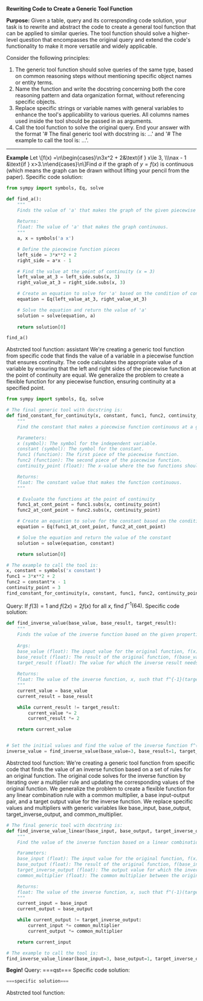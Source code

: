 **Rewriting Code to Create a Generic Tool Function**

**Purpose:** Given a table, query and its corresponding code solution, your task is to rewrite and abstract the code to create a general tool function that can be applied to similar queries. The tool function should solve a higher-level question that encompasses the original query and extend the code's functionality to make it more versatile and widely applicable.

Consider the following principles:

1. The generic tool function should solve queries of the same type, based on common reasoning steps without mentioning specific object names or entity terms.
2. Name the function and write the docstring concerning both the core reasoning pattern and data organization format, without referencing specific objects.
3. Replace specific strings or variable names with general variables to enhance the tool's applicability to various queries. All columns names used inside the tool should be passed in as arguments.
4. Call the tool function to solve the original query. End your answer with the format '# The final generic tool with docstring is: ...' and '# The example to call the tool is: ...'.
---

**Example**
Let \\[f(x) =\n\\begin{cases}\n3x^2 + 2&\\text{if } x\\le 3, \\\\\nax - 1 &\\text{if } x>3.\n\\end{cases}\n\\]Find $a$ if the graph of $y=f(x)$ is continuous (which means the graph can be drawn without lifting your pencil from the paper).
Specific code solution: 
```python
from sympy import symbols, Eq, solve

def find_a():
    """
    Finds the value of 'a' that makes the graph of the given piecewise function continuous.
    
    Returns:
    float: The value of 'a' that makes the graph continuous.
    """
    a, x = symbols('a x')

    # Define the piecewise function pieces
    left_side = 3*x**2 + 2
    right_side = a*x - 1

    # Find the value at the point of continuity (x = 3)
    left_value_at_3 = left_side.subs(x, 3)
    right_value_at_3 = right_side.subs(x, 3)

    # Create an equation to solve for 'a' based on the condition of continuity
    equation = Eq(left_value_at_3, right_value_at_3)

    # Solve the equation and return the value of 'a'
    solution = solve(equation, a)
    
    return solution[0]

find_a()
```
Abstrcted tool function:
assistant
We're creating a generic tool function from specific code that finds the value of a variable in a piecewise function that ensures continuity. The code calculates the appropriate value of a variable by ensuring that the left and right sides of the piecewise function at the point of continuity are equal. We generalize the problem to create a flexible function for any piecewise function, ensuring continuity at a specified point.
```python
from sympy import symbols, Eq, solve

# The final generic tool with docstring is:
def find_constant_for_continuity(x, constant, func1, func2, continuity_point):
    """
    Find the constant that makes a piecewise function continuous at a given point.

    Parameters:
    x (symbol): The symbol for the independent variable.
    constant (symbol): The symbol for the constant.
    func1 (function): The first piece of the piecewise function.
    func2 (function): The second piece of the piecewise function.
    continuity_point (float): The x-value where the two functions should be continuous.

    Returns:
    float: The constant value that makes the function continuous.
    """

    # Evaluate the functions at the point of continuity
    func1_at_cont_point = func1.subs(x, continuity_point)
    func2_at_cont_point = func2.subs(x, continuity_point)

    # Create an equation to solve for the constant based on the condition of continuity
    equation = Eq(func1_at_cont_point, func2_at_cont_point)

    # Solve the equation and return the value of the constant
    solution = solve(equation, constant)

    return solution[0]

# The example to call the tool is:
x, constant = symbols('x constant')
func1 = 3*x**2 + 2
func2 = constant*x - 1
continuity_point = 3
find_constant_for_continuity(x, constant, func1, func2, continuity_point)
```


Query: If $f(3)=1$ and $f(2x)=2f(x)$ for all $x$, find $f^{-1}(64)$.
Specific code solution: 
```python
def find_inverse_value(base_value, base_result, target_result):
    """
    Finds the value of the inverse function based on the given properties of the original function.
    
    Args:
    base_value (float): The input value for the original function, f(x).
    base_result (float): The result of the original function, f(base_value).
    target_result (float): The value for which the inverse result needs to be found, f^{-1}(target_result).
    
    Returns:
    float: The value of the inverse function, x, such that f^{-1}(target_result) = x.
    """
    current_value = base_value
    current_result = base_result

    while current_result != target_result:
        current_value *= 2
        current_result *= 2

    return current_value


# Set the initial values and find the value of the inverse function f^(-1)(target_result)
inverse_value = find_inverse_value(base_value=3, base_result=1, target_result=64)
```
Abstrcted tool function:
We're creating a generic tool function from specific code that finds the value of an inverse function based on a set of rules for an original function. The original code solves for the inverse function by iterating over a multiplier rule and updating the corresponding values of the original function. We generalize the problem to create a flexible function for any linear combination rule with a common multiplier, a base input-output pair, and a target output value for the inverse function. We replace specific values and multipliers with generic variables like base_input, base_output, target_inverse_output, and common_multiplier.
```python
# The final generic tool with docstring is:
def find_inverse_value_linear(base_input, base_output, target_inverse_output, common_multiplier):
    """
    Find the value of the inverse function based on a linear combination rule for the original function.

    Parameters:
    base_input (float): The input value for the original function, f(x).
    base_output (float): The result of the original function, f(base_input).
    target_inverse_output (float): The output value for which the inverse result needs to be found, f^(-1)(target_inverse_output).
    common_multiplier (float): The common multiplier between the original function's input and output values.

    Returns:
    float: The value of the inverse function, x, such that f^(-1)(target_inverse_output) = x.
    """
    current_input = base_input
    current_output = base_output

    while current_output != target_inverse_output:
        current_input *= common_multiplier
        current_output *= common_multiplier

    return current_input

# The example to call the tool is:
find_inverse_value_linear(base_input=3, base_output=1, target_inverse_output=64, common_multiplier=2)
```

**Begin!**
Query: ===qst===
Specific code solution: 
```python
===specific solution===
```

Abstrcted tool function:
